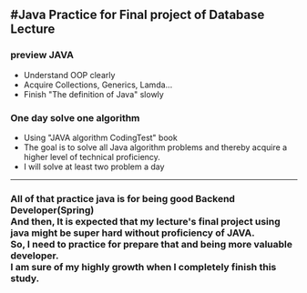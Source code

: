 #Java Practice for Final project of Database Lecture
---
###  **preview JAVA**
* Understand OOP clearly
* Acquire Collections, Generics, Lamda...
* Finish "The definition of Java" slowly

### **One day solve one algorithm**
* Using "JAVA algorithm CodingTest" book
* The goal is to solve all Java algorithm problems and thereby acquire a higher level of technical proficiency.
* I will solve at least two problem a day
---

<h3>
All of that practice java is for being good Backend Developer(Spring)<br>
And then, It is expected that my lecture's final project using java might be super hard without proficiency of JAVA.<br>
So, I need to practice for prepare that and being more valuable developer.<br>
I am sure of my highly growth  when I completely finish this study.

</h3>
